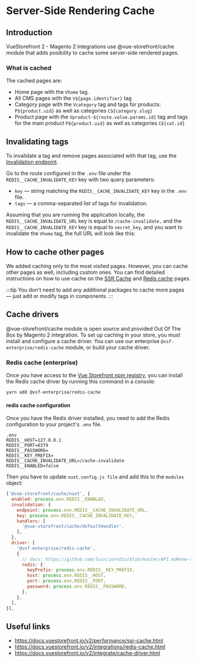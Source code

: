 # Server-Side Rendering Cache

## Introduction

VueStorefront 2 - Magento 2 integrations use @vue-storefront/cache module that adds posibility to cache some server-side
rendered pages.

### What is cached
The cached pages are:

* Home page with the `Vhome` tag.
* All CMS pages with the `V${page.identifier}` tag
* Category page with the `Vcategory` tag and tags for products: `P${product.uid}` as well as categories `C${category.slug}`
* Product page with the `Vproduct-${route.value.params.id}` tag and tags for the main product `P${product.uid}` as well as categories `C${cat.id}`

## Invalidating tags

To invalidate a tag and remove pages associated with that tag, use the [Invalidation endpoint](https://docs.vuestorefront.io/v2/performance/ssr-cache.html#invalidating-tags).

Go to the route configured in the `.env` file under the `REDIS__CACHE_INVALIDATE_KEY` key with two query parameters:
* `key` — string matching the `REDIS__CACHE_INVALIDATE_KEY` key in the `.env` file.
* `tags` — a comma-separated list of tags for invalidation.

Assuming that you are running the application locally, the `REDIS__CACHE_INVALIDATE_URL` key is equal to `/cache-invalidate,` and the `REDIS__CACHE_INVALIDATE_KEY` key is equal to `secret_key`, and you want to invalidate the `Vhome` tag, the full URL will look like this:

## How to cache other pages

We added caching only to the most visited pages. However, you can cache other pages as well, including custom ones. You can find detailed instructions on how to use cache on the [SSR Cache](https://docs.vuestorefront.io/v2/performance/ssr-cache.html) and [Redis cache](https://docs.vuestorefront.io/v2/integrations/redis-cache.html) pages.

:::tip
You don't need to add any additional packages to cache more pages — just add or modify tags in components.
:::

## Cache drivers

@vue-storefront/cache module is open source and provided Out Of The Box by Magento 2 integration.
To set up caching in your store, you must install and configure a cache driver.
You can use our enterprise `@vsf-enterprise/redis-cache` module, or build your cache driver.

### Redis cache (enterprise)
Once you have access to the [Vue Storefront npm registry](https://docs.vuestorefront.io/v2/general/enterprise.htm),
you can install the Redis cache driver by running this command in a console:

``yarn add @vsf-enterprise/redis-cache``


#### redis cache configuration

Once you have the Redis driver installed, you need to add the Redis configuration to your project's `.env` file.

```
.env
REDIS__HOST=127.0.0.1
REDIS__PORT=6379
REDIS__PASSWORD=
REDIS__KEY_PREFIX=
REDIS__CACHE_INVALIDATE_URL=/cache-invalidate
REDIS__ENABLED=false
```

Then you have to update `nuxt.config.js file` and add this to the `modules` object:

```javascript
['@vue-storefront/cache/nuxt', {
  enabled: process.env.REDIS__ENABLED,
  invalidation: {
    endpoint: process.env.REDIS__CACHE_INVALIDATE_URL,
    key: process.env.REDIS__CACHE_INVALIDATE_KEY,
    handlers: [
      '@vue-storefront/cache/defaultHandler',
    ],
  },
  driver: [
    '@vsf-enterprise/redis-cache',
    {
      // docs: https://github.com/luin/ioredis/blob/master/API.md#new-redisport-host-options
      redis: {
        keyPrefix: process.env.REDIS__KEY_PREFIX,
        host: process.env.REDIS__HOST,
        port: process.env.REDIS__PORT,
        password: process.env.REDIS__PASSWORD,
      },
    },
  ],
}],
```

## Useful links

- https://docs.vuestorefront.io/v2/performance/ssr-cache.html
- https://docs.vuestorefront.io/v2/integrations/redis-cache.html
- https://docs.vuestorefront.io/v2/integrate/cache-driver.html
